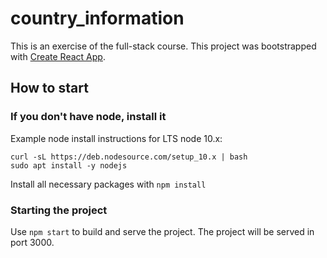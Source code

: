 # country_information
This is an exercise of the full-stack course.
This project was bootstrapped with [Create React App](https://github.com/facebook/create-react-app).

## How to start
### If you don't have node, install it
Example node install instructions for LTS node 10.x:
```
curl -sL https://deb.nodesource.com/setup_10.x | bash
sudo apt install -y nodejs
```
Install all necessary packages with `npm install`

### Starting the project
Use `npm start` to build and serve the project. The project will be served in port 3000.
